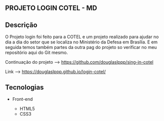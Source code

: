 ## PROJETO LOGIN COTEL - MD


## Descrição

O Projeto login foi feito para a COTEL e um projeto realizado para ajudar no dia a dia do setor que se localiza no Ministério da Defesa em Brasília. E em seguida temos também partes da outra pag do projeto so verificar no meu repositório aqui do Git mesmo.

Continuação do projeto --> https://github.com/douglaslppp/sing-in-cotel

Link --> https://douglaslppp.github.io/login-cotel/

## Tecnologias

<ul>
  <li>Front-end</li>
  <ul>
    <li>HTML5</li>
    <li>CSS3</li>
  </ul>
</ul>
<h1>
